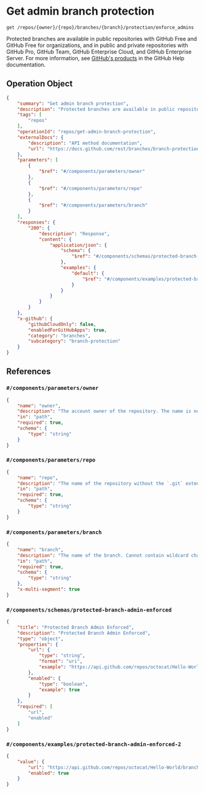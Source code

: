# Get admin branch protection

`get /repos/{owner}/{repo}/branches/{branch}/protection/enforce_admins`

Protected branches are available in public repositories with GitHub Free and GitHub Free for organizations, and in public and private repositories with GitHub Pro, GitHub Team, GitHub Enterprise Cloud, and GitHub Enterprise Server. For more information, see [GitHub's products](https://docs.github.com/github/getting-started-with-github/githubs-products) in the GitHub Help documentation.

## Operation Object

```json
{
    "summary": "Get admin branch protection",
    "description": "Protected branches are available in public repositories with GitHub Free and GitHub Free for organizations, and in public and private repositories with GitHub Pro, GitHub Team, GitHub Enterprise Cloud, and GitHub Enterprise Server. For more information, see [GitHub's products](https://docs.github.com/github/getting-started-with-github/githubs-products) in the GitHub Help documentation.",
    "tags": [
        "repos"
    ],
    "operationId": "repos/get-admin-branch-protection",
    "externalDocs": {
        "description": "API method documentation",
        "url": "https://docs.github.com/rest/branches/branch-protection#get-admin-branch-protection"
    },
    "parameters": [
        {
            "$ref": "#/components/parameters/owner"
        },
        {
            "$ref": "#/components/parameters/repo"
        },
        {
            "$ref": "#/components/parameters/branch"
        }
    ],
    "responses": {
        "200": {
            "description": "Response",
            "content": {
                "application/json": {
                    "schema": {
                        "$ref": "#/components/schemas/protected-branch-admin-enforced"
                    },
                    "examples": {
                        "default": {
                            "$ref": "#/components/examples/protected-branch-admin-enforced-2"
                        }
                    }
                }
            }
        }
    },
    "x-github": {
        "githubCloudOnly": false,
        "enabledForGitHubApps": true,
        "category": "branches",
        "subcategory": "branch-protection"
    }
}
```

## References

### `#/components/parameters/owner`

```json
{
    "name": "owner",
    "description": "The account owner of the repository. The name is not case sensitive.",
    "in": "path",
    "required": true,
    "schema": {
        "type": "string"
    }
}
```

### `#/components/parameters/repo`

```json
{
    "name": "repo",
    "description": "The name of the repository without the `.git` extension. The name is not case sensitive.",
    "in": "path",
    "required": true,
    "schema": {
        "type": "string"
    }
}
```

### `#/components/parameters/branch`

```json
{
    "name": "branch",
    "description": "The name of the branch. Cannot contain wildcard characters. To use wildcard characters in branch names, use [the GraphQL API](https://docs.github.com/graphql).",
    "in": "path",
    "required": true,
    "schema": {
        "type": "string"
    },
    "x-multi-segment": true
}
```

### `#/components/schemas/protected-branch-admin-enforced`

```json
{
    "title": "Protected Branch Admin Enforced",
    "description": "Protected Branch Admin Enforced",
    "type": "object",
    "properties": {
        "url": {
            "type": "string",
            "format": "uri",
            "example": "https://api.github.com/repos/octocat/Hello-World/branches/master/protection/enforce_admins"
        },
        "enabled": {
            "type": "boolean",
            "example": true
        }
    },
    "required": [
        "url",
        "enabled"
    ]
}
```

### `#/components/examples/protected-branch-admin-enforced-2`

```json
{
    "value": {
        "url": "https://api.github.com/repos/octocat/Hello-World/branches/master/protection/enforce_admins",
        "enabled": true
    }
}
```